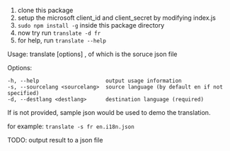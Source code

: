 1. clone this package
2. setup the microsoft client_id and client_secret by modifying index.js
3. `sudo npm install -g` inside this package directory
4. now try run `translate -d fr`
5. for help, run `translate --help`


  Usage: translate [options] <file> , of which <file> is the soruce json file

  Options:

    -h, --help                     output usage information
    -s, --sourcelang <sourcelang>  source language (by default en if not specified)
    -d, --destlang <destlang>      destination language (required)

  If <file> is not provided, sample json would be used to demo the translation.

 for example:
 `translate -s fr en.i18n.json`
 
 TODO:
 output result to a json file
